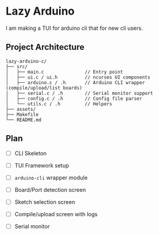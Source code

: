 # Lazy Arduino

I am making a TUI for arduino cli that for new cli users.


## Project Architecture

```
lazy-arduino-c/
├── src/
│   ├── main.c               // Entry point
│   ├── ui.c / ui.h          // ncurses UI components
│   ├── arduino.c / .h       // Arduino CLI wrapper (compile/upload/list boards)
│   ├── serial.c / .h        // Serial monitor support
│   ├── config.c / .h        // Config file parser
│   └── utils.c / .h         // Helpers
├── assets/
├── Makefile
└── README.md

```


## Plan

- [ ] CLI Skeleton 
- [ ] TUI Framework setup 
- [ ] `arduino-cli` wrapper module 
- [ ] Board/Port detection screen
- [ ] Sketch selection screen 
- [ ] Compile/upload screen with logs
- [ ] Serial monitor 

